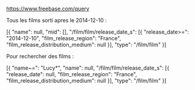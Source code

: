 https://www.freebase.com/query

Tous les films sorti apres le 2014-12-10 : 

[{
  "name": null,
  "mid": [],
  "/film/film/release_date_s": [{
    "release_date>=": "2014-12-10",
    "film_release_region": "France",
    "film_release_distribution_medium": null
  }],
  "type": "/film/film"
}]

Pour rechercher des films : 

[{
  "name~=": "Lucy*",
  "name": null,
  "/film/film/release_date_s": [{
    "release_date": null,
    "film_release_region": "France",
    "film_release_distribution_medium": null
  }],
  "type": "/film/film"
}]
